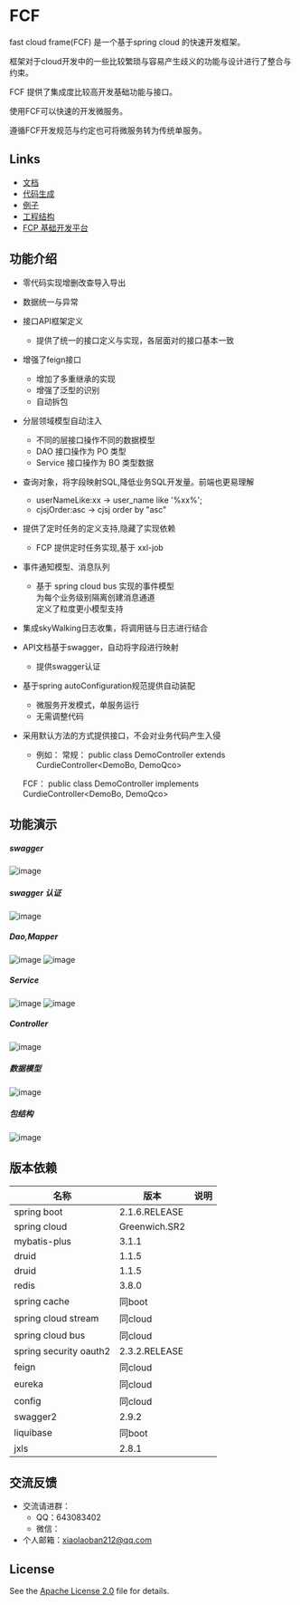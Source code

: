 # FCF
 fast cloud frame(FCF) 是一个基于spring cloud 的快速开发框架。
 
 框架对于cloud开发中的一些比较繁琐与容易产生歧义的功能与设计进行了整合与约束。
 
 FCF 提供了集成度比较高开发基础功能与接口。

 使用FCF可以快速的开发微服务。
 
 遵循FCF开发规范与约定也可将微服务转为传统单服务。

 ## Links

- [文档](https://hlg212.github.io/)
- [代码生成](https://github.com/hlg212/FCP/tree/master/generator)
- [例子](https://github.com/hlg212/fcf-examples)
- [工程结构]()
- [FCP 基础开发平台](https://github.com/hlg212/FCP)

## 功能介绍
-  零代码实现增删改查导入导出
-  数据统一与异常
-  接口API框架定义
	- 提供了统一的接口定义与实现，各层面对的接口基本一致
-  增强了feign接口
	- 增加了多重继承的实现
	- 增强了泛型的识别
    - 自动拆包
-  分层领域模型自动注入
    - 不同的层接口操作不同的数据模型
	- DAO 接口操作为 PO 类型
	- Service 接口操作为 BO 类型数据
-  查询对象，将字段映射SQL,降低业务SQL开发量。前端也更易理解
    - userNameLike:xx   ->    user_name like '%xx%';  
	- cjsjOrder:asc ->  cjsj order by "asc"	
-  提供了定时任务的定义支持,隐藏了实现依赖
    - FCP 提供定时任务实现,基于 xxl-job  
-  事件通知模型、消息队列
    - 基于 spring cloud bus 实现的事件模型  
      为每个业务级别隔离创建消息通道  
      定义了粒度更小模型支持
-  集成skyWalking日志收集，将调用链与日志进行结合
-  API文档基于swagger，自动将字段进行映射
    - 提供swagger认证
-  基于spring autoConfiguration规范提供自动装配
    - 微服务开发模式，单服务运行
	- 无需调整代码
-  采用默认方法的方式提供接口，不会对业务代码产生入侵
	- 例如：
	常规： public class DemoController extends CurdieController<DemoBo, DemoQco>
	
	FCF：  public class DemoController implements CurdieController<DemoBo, DemoQco>


## 功能演示

##### swagger
![image](https://raw.githubusercontent.com/hlg212/fcf-examples/master/images/curdie_swagger.jpg)

##### swagger 认证
![image](https://raw.githubusercontent.com/hlg212/fcf-examples/master/images/curdie_swagger_auth.jpg)

##### Dao,Mapper
![image](https://raw.githubusercontent.com/hlg212/fcf-examples/master/images/curdie_dao.jpg)
![image](https://raw.githubusercontent.com/hlg212/fcf-examples/master/images/curdie_mapper.jpg)


##### Service
![image](https://raw.githubusercontent.com/hlg212/fcf-examples/master/images/curdie_service.jpg)
![image](https://raw.githubusercontent.com/hlg212/fcf-examples/master/images/curdie_serviceImpl.jpg)

##### Controller
![image](https://raw.githubusercontent.com/hlg212/fcf-examples/master/images/curdie_controller.jpg)

##### 数据模型
![image](https://raw.githubusercontent.com/hlg212/fcf-examples/master/images/curdie_facade.jpg)

##### 包结构
![image](https://raw.githubusercontent.com/hlg212/fcf-examples/master/images/curdie_dir.jpg)

## 版本依赖
|  名称   | 版本  |  说明  |
|  ----  | ----  | ----  |
| spring boot  | 2.1.6.RELEASE |  |
| spring cloud  | Greenwich.SR2 |  |
| mybatis-plus  | 3.1.1 |  |
| druid  | 1.1.5 |  |
| druid  | 1.1.5 |  |
| redis  | 3.8.0 |  |
| spring cache  | 同boot |  |
| spring cloud stream  | 同cloud |  |
| spring cloud bus  | 同cloud |  |
| spring security oauth2  | 2.3.2.RELEASE |  |
| feign  | 同cloud |  |
| eureka  | 同cloud |  |
| config  | 同cloud |  |
| swagger2  | 2.9.2 |  |
| liquibase  | 同boot  |  |
| jxls  | 2.8.1 |  |

## 交流反馈
* 交流请进群：
	* QQ：643083402
	* 微信：
* 个人邮箱：xiaolaoban212@qq.com

## License

See the [Apache License 2.0](http://www.apache.org/licenses/LICENSE-2.0) file for details.